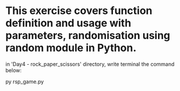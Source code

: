 # This exercise covers function definition and usage with parameters, randomisation using random module in Python.

in 'Day4 - rock_paper_scissors' directory, write terminal the command below:

py rsp_game.py 
